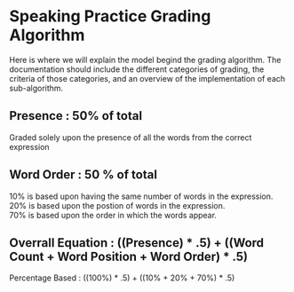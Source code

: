 # Speaking Practice Grading Algorithm
Here is where we will explain the model begind the grading algorithm.
The documentation should include the different categories of grading, the criteria of those categories, and an overview of the implementation of each sub-algorithm.

## Presence : 50% of total
Graded solely upon the presence of all the words from the correct expression

## Word Order : 50 % of total
10% is based upon having the same number of words in the expression. <br />
20% is based upon the postion of words in the expression. <br />
70% is based upon the order in which the words appear. <br />

## Overrall Equation : ((Presence) * .5) + ((Word Count + Word Position + Word Order) * .5)
Percentage Based : ((100%) * .5) + ((10% + 20% + 70%) * .5)
